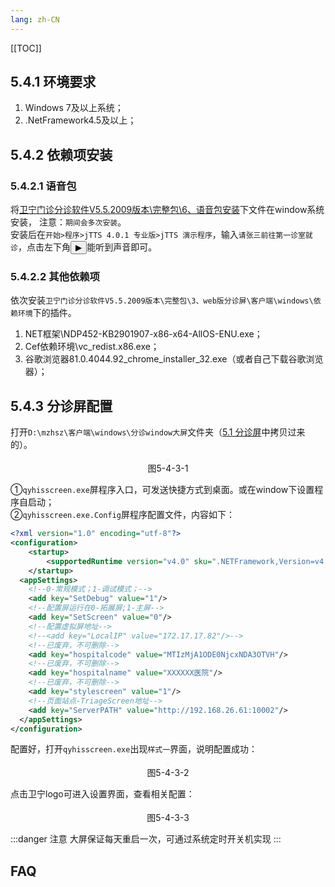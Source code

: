 ```yaml
---
lang: zh-CN
---
```


[[TOC]]

## 5.4.1 环境要求

1. Windows 7及以上系统；  
2. .NetFramework4.5及以上；

## 5.4.2 依赖项安装

### 5.4.2.1 语音包
将[卫宁门诊分诊软件V5.5.2009版本\完整包\6、语音包安装](/pages/V5.5.2009/software-deploy/deployment-file.html#_1-部署文件下载)下文件在window系统安装，
注意：`期间会多次安装`。<br/>
安装后在`开始>程序>jTTS 4.0.1 专业版>jTTS 演示程序`，输入`请张三前往第一诊室就诊`，点击左下角<button>▶</button>能听到声音即可。

### 5.4.2.2 其他依赖项
依次安装`卫宁门诊分诊软件V5.5.2009版本\完整包\3、web版分诊屏\客户端\windows\依赖环境`下的插件。
1. NET框架\NDP452-KB2901907-x86-x64-AllOS-ENU.exe；
2. Cef依赖环境\vc_redist.x86.exe；
3. 谷歌浏览器81.0.4044.92_chrome_installer_32.exe（或者自己下载谷歌浏览器）；

## 5.4.3 分诊屏配置
打开`D:\mzhsz\客户端\windows\分诊window大屏`文件夹（[5.1 分诊屏](/pages/V5.5.2009/software-deploy/install-step/triage-screen-setting/triage-screen.html#介绍)中拷贝过来的）。

<div style="display:flex;flex-direction: column;justify-content: center;align-items: center; width: 100%;">
 <img style="border: 2px #f5f5f5 solid" src="/image/triage-screen-setting/client-window-site/client-window-directory.png" alt="">
 <span>图5-4-3-1</span>
</div>

①`qyhisscreen.exe`屏程序入口，可发送快捷方式到桌面。或在window下设置程序自启动；<br/>
②`qyhisscreen.exe.Config`屏程序配置文件，内容如下：<br/>

```xml
<?xml version="1.0" encoding="utf-8"?>
<configuration>
    <startup> 
        <supportedRuntime version="v4.0" sku=".NETFramework,Version=v4.5.2"/>
    </startup>
  <appSettings>	
	<!--0-常规模式；1-调试模式；-->
    <add key="SetDebug" value="1"/>
	<!--配置屏运行在0-拓展屏;1-主屏-->
	<add key="SetScreen" value="0"/>
	<!--配置虚拟屏地址-->
    <!--<add key="LocalIP" value="172.17.17.82"/>--> 
    <!--已废弃，不可删除-->
    <add key="hospitalcode" value="MTIzMjA1ODE0NjcxNDA3OTVH"/>
    <!--已废弃，不可删除-->
    <add key="hospitalname" value="XXXXXX医院"/>
    <!--已废弃，不可删除-->
    <add key="stylescreen" value="1"/>
	<!--页面站点-TriageScreen地址-->
    <add key="ServerPATH" value="http://192.168.26.61:10002"/>
  </appSettings>
</configuration>
```

配置好，打开`qyhisscreen.exe`出现`样式一`界面，说明配置成功：

<div style="display:flex;flex-direction: column;justify-content: center;align-items: center; width: 100%;">
 <img style="border: 2px #f5f5f5 solid" src="/image/triage-screen-setting/client-window-site/dp-style1.png" alt="">
 <span>图5-4-3-2</span>
</div>

点击卫宁logo可进入设置界面，查看相关配置：

<div style="display:flex;flex-direction: column;justify-content: center;align-items: center; width: 100%;">
 <img style="border: 2px #f5f5f5 solid" src="/image/triage-screen-setting/client-window-site/dp-setting.png" alt="">
 <span>图5-4-3-3</span>
</div>

:::danger 注意
大屏保证每天重启一次，可通过系统定时开关机实现
:::

## FAQ
